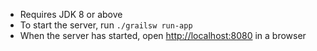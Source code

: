 * Requires JDK 8 or above
* To start the server, run `./grailsw run-app`
* When the server has started, open [http://localhost:8080](http://localhost:8080) in a browser